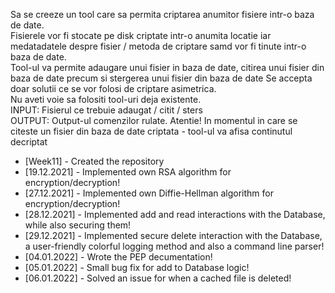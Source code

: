 Sa se creeze un tool care sa permita criptarea anumitor fisiere intr-o baza de date.<br>
Fisierele vor fi stocate pe disk criptate intr-o anumita locatie iar medatadatele despre fisier /
metoda de criptare samd vor fi tinute intr-o baza de date.<br>
Tool-ul va permite adaugare unui fisier in baza de date, citirea unui fisier din baza de date
precum si stergerea unui fisier din baza de date
Se accepta doar solutii ce se vor folosi de criptare asimetrica.<br>
Nu aveti voie sa folositi tool-uri deja existente.<br>
INPUT:
Fisierul ce trebuie adaugat / citit / sters<br>
OUTPUT:
Output-ul comenzilor rulate.
Atentie! In momentul in care se citeste un fisier din baza de date criptata - tool-ul va afisa
continutul decriptat<br>
<ul>
<li>[Week11] - Created the repository</li>
<li>[19.12.2021] - Implemented own RSA algorithm for encryption/decryption!</li>
<li>[27.12.2021] - Implemented own Diffie-Hellman algorithm for encryption/decryption!</li>
<li>[28.12.2021] - Implemented add and read interactions with the Database, while also securing them!</li>
<li>[29.12.2021] - Implemented secure delete interaction with the Database, a user-friendly colorful logging method and also a command line parser!</li>
<li>[04.01.2022] - Wrote the PEP decumentation!</li>
<li>[05.01.2022] - Small bug fix for add to Database logic!</li>
<li>[06.01.2022] - Solved an issue for when a cached file is deleted!</li>
